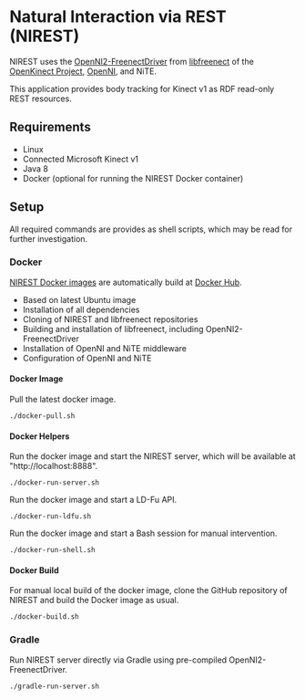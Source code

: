 # Natural Interaction via REST (NIREST)
NIREST uses the [OpenNI2-FreenectDriver](https://github.com/OpenKinect/libfreenect/tree/master/OpenNI2-FreenectDriver) from [libfreenect](https://github.com/OpenKinect/libfreenect/) of the [OpenKinect Project](http://www.openkinect.org), [OpenNI](http://structure.io/openni), and NiTE.

This application provides body tracking for Kinect v1 as RDF read-only REST resources.

## Requirements
* Linux
* Connected Microsoft Kinect v1
* Java 8
* Docker (optional for running the NIREST Docker container)

## Setup
All required commands are provides as shell scripts, which may be read for further investigation.

### Docker
[NIREST Docker images](https://hub.docker.com/r/fekepp/nirest) are automatically build at [Docker Hub](http://hub.docker.com).

* Based on latest Ubuntu image
* Installation of all dependencies
* Cloning of NIREST and libfreenect repositories
* Building and installation of libfreenect, including OpenNI2-FreenectDriver
* Installation of OpenNI and NiTE middleware
* Configuration of OpenNI and NiTE

#### Docker Image
Pull the latest docker image.

    ./docker-pull.sh

#### Docker Helpers
Run the docker image and start the NIREST server, which will be available at "http://localhost:8888".

    ./docker-run-server.sh

Run the docker image and start a LD-Fu API.

    ./docker-run-ldfu.sh

Run the docker image and start a Bash session for manual intervention.

    ./docker-run-shell.sh

#### Docker Build
For manual local build of the docker image, clone the GitHub repository of NIREST and build the Docker image as usual.

    ./docker-build.sh

### Gradle
Run NIREST server directly via Gradle using pre-compiled OpenNI2-FreenectDriver.

    ./gradle-run-server.sh
